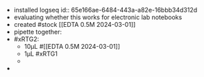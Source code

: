 - installed logseq
  id:: 65e166ae-6484-443a-a82e-16bbb34d312d
- evaluating whether this works for electronic lab notebooks
- created #stock [[EDTA 0.5M 2024-03-01]]
- pipette together:
- #xRTG2:
	- 10µL #[[EDTA 0.5M 2024-03-01]]
	- 1µL #xRTG1
	-
-